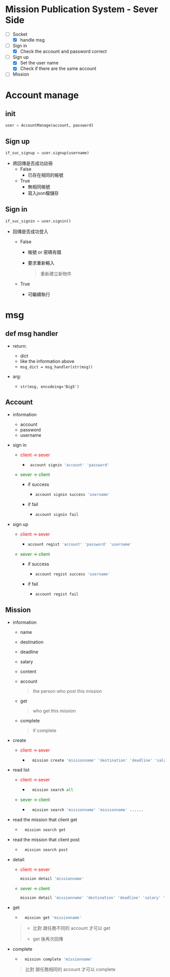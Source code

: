# Mission Publication System - Sever Side

- [ ] Socket
  - [x] handle msg
- [ ] Sign in
  - [x] Check the account and password correct
- [ ] Sign up 
  - [x] Set the user name
  - [x] Check if there are the same account
- [ ] Mission

# Account manage

## init 

```python
user = AccountManage(account, password)
```

## Sign up

```python
if_suc_signup = user.signup(username)
```

- 將回傳是否成功註冊
  - False
    - 已存在相同的帳號
  - True
    - 無相同帳號
    - 寫入json檔儲存

## Sign in

```python
if_suc_signin = user.signin()
```

- 回傳是否成功登入

  - False

    - 帳號 or 密碼有錯

    - 要求重新輸入

      > 重新建立新物件

  - True

    - 可繼續執行

# msg

## def msg handler

- return: 

  - dict
  - like the information above
  - ```msg_dict = msg_handler(str(msg))```

- arg: 

  - ```str(msg, encodeing='Big5')```


## Account
- information
    - account
    - password
    - username

- sign in
    - <font color=red> client -> sever</font>
    
       - ```python
          account signin 'account' 'password'
          ```
    
    - <font color = green>sever -> client</font>
    
      - if success
    
        - ```python
          account signin success 'username'
          ```
    
      - if fail
    
        - ```python
          account signin fail 
          ```
    
- sign up

    - <font color=red> client -> sever</font>

      - ```python
        account regist 'account' 'password' 'username'
        ```

    - <font color = green>sever -> client</font>

      - if success

        - ```python
          account regist success 'username'
          ```

      - if fail

        - ```python
          account regist fail
          ```

## Mission

- information
    - name

    - destination

    - deadline

    - salary

    - content

    - account

      > the person who post this mission

    - get

      > who get this  mission

    - complete

      > if complete

- create
    - <font color=red> client -> sever</font>
    
        - ```python
            mission create 'missionname' 'destination' 'deadline' 'salary' 'content'
            ```
    
- read list
    - <font color=red> client -> sever</font>
    
        - ```python
            mission search all
            ```
    
    - <font color = green>sever -> client</font>
    
        - ```python
            mission search 'missionname' 'missionname' ......
            ```
    
- read the mission that client get
  
    - ```python
        mission search get
        ```
    
- read the mission that client post

    - ```python
        mission search post
        ```

- detail
  
    - <font color=red> client -> sever</font>
      
        ```python
        mission detail 'missionname'
        ```
    - <font color = green>sever -> client</font>
      
        ```python
        mission detail 'missionname' 'destination' 'deadline' 'salary' 'content'
        ```
    
- get
  
    - ```python
        mission get 'missionname'
        ```
    
    > - 比對 跟任務不同的 account 才可以 get
    >
    > - get 後再次回傳
    
- complete
  
    - ```python
        mission complete 'missionname'
        ```
    
    > 比對 跟任務相同的 account 才可以 complete

